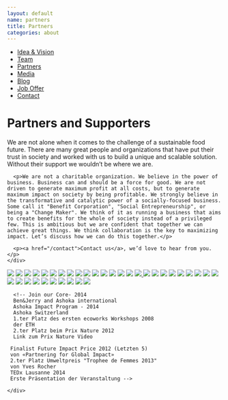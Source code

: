 ```yaml
---
layout: default
name: partners
title: Partners
categories: about
---
```

<style>
#main-nav-5 {
  border-bottom: 2px solid #46cc00;
}
</style>

<div class="container hidden-xs">
  <div class="row">
    <div class="col-xs-12 text-center">
      <ul class="subNavigation">
        <a href="/about"><li>Idea &amp; Vision</li></a>
        <a href="/about/#team"><li >Team</li></a>
        <a href="/about/partners"><li class="current">Partners</li></a>
        <a href="/about/media"><li>Media</li></a>
        <a href="/blog"><li>Blog</li></a>
        <a href="/about/#job-offer"><li><i class="fa fa-angle-right fa-lg"></i> Job Offer <i class="fa fa-angle-left fa-lg"></i></li></a>
        <a href="/contact"><li>Contact</li></a>
      </ul>
    </div>
  </div>
</div>

<div class="container">
  <div class="row push-top small-push-bottom">
    <div class="col-xs-12 text-center">
      <h1>Partners and Supporters</h1>
    </div>
  </div>

  <div class="row push-bottom">
    <div class="col-xs-12 col-sm-offset-1 col-sm-10 text-center">
      <p>We are not alone when it comes to the challenge of a sustainable food future. There are many great people and organizations that have put their trust in society and worked with us to build a unique and scalable solution. Without their support we wouldn’t be where we are.</p>

      <p>We are not a charitable organization. We believe in the power of business. Business can and should be a force for good. We are not driven to generate maximum profit at all costs, but to generate maximum impact on society by being profitable. We strongly believe in the transformative and catalytic power of a socially-focused business. Some call it "Benefit Corporation", "Social Entrepreneurship", or being a "Change Maker". We think of it as running a business that aims to create benefits for the whole of society instead of a privileged few. This is ambitious but we are confident that together we can achieve great things. We think collaboration is the key to maximizing impact. Let’s discuss how we can do this together.</p>

      <p><a href="/contact">Contact us</a>, we’d love to hear from you.</p>
    </div>

  </div>

  <div class="row push-bottom">
    <div class="col-xs-12 text-center">
      <a href="https://www.eitfood.eu/media/press/EIT_FAN_2021_Cohort_final.pdf"><img src="/img/partners/EIT-Food-+-EU-Logo.svg" data-toggle="popover" data-placement="top" data-content="Support through the EIT Food FAN network; €10'000 funding"></a>
      <a href="https://www.swissveg.ch"><img src="/img/partners/Swissveg-Logo.svg" data-toggle="popover" data-placement="top" data-content="Collaboration and Partner for the Eaternity Score"></a>
      <a href="https://vegan.ch"><img src="/img/partners/VGS.svg" data-toggle="popover" data-placement="top" data-content="Shared vision and goals."></a>
      <a href="https://www.cfgastro.de"><img src="/img/partners/CFGastro.svg" data-toggle="popover" data-placement="top" data-content="Collaboration with the Eaternity App. To calculate the impact of all their food."></a>
      <a href="https://www.eg-software.com"><img src="/img/partners/EGS.svg" data-toggle="popover" data-placement="top" data-content="Foodservice & Catering mit Anbindung an Eaternity."></a>
      <a href="https://veganz.de/de/"><img src="/img/partners/Veganz.svg" data-toggle="popover" data-placement="top" data-content="First partner to print the Eaternity Score."></a>
      <a href="https://quantis-intl.com"><img src="/img/partners/quantis.svg" data-toggle="popover" data-placement="top" data-content="Collaboration on the Eaternity Database for the Organic Foodprint Project."></a>
      <a href="http://www.ecotransit.org/index.en.html"><img src="/img/partners/ecotransit.svg" data-toggle="popover" data-placement="top" data-content="Calculation of emission data for the worldwide transport chain of the Eaternity Database."></a>
      <a href="http://ecoinvent.org"><img src="/img/partners/ecoinvent.svg" data-toggle="popover" data-placement="top" data-content="Life cycle inventory database for the Eaternity Database."></a>
      <a href="https://www.delegate-group.com/de/"><img src="/img/partners/delegate.svg" data-toggle="popover" data-placement="top" data-content=" Foodservice & Catering mit Anbindung an Eaternity."></a>
      <img src="/img/partners/bafu.svg" data-toggle="popover" data-placement="top" data-content="Bundesamt für Umwelt BAFU: finanzielle Unterstützung für die französische Übersetzung der Software und der Homepage.">
      <img src="/img/partners/nw.svg" data-toggle="popover" data-placement="top" data-content="Fachhochschule Norwestschweiz – Unterstützung über 10.000 CHF für die Programmierung des CO₂-Rechners und dessen Bereitstellung als Bildungstool.">
      <img src="/img/partners/unisg.svg" data-toggle="popover" data-placement="top" data-content="Unterstützung in der Marktrecherche und Businessmodelentwicklung">
      <img src="/img/partners/unizh.svg" data-toggle="popover" data-placement="top" data-content="Department of Informatics – Informatics and Sustainability Research –
      Gemeinsame Projektarbeit für CarbonFoodPrint gefördert durch die Gebert Rüf Stiftung.">
      <img src="/img/partners/zhaw.svg"  data-toggle="popover" data-placement="top" data-content="Eaternity arbeitet in der Entwicklung ihrer Produkte unter anderem mit der Zürcher Hochschule für angewandte Wissenschaften, Institut für angewandte Informationstechnologie und  dem Institut für Umwelt und Natürliche Ressourcen zusammen. Eine gemeinsame Projektarbeit ,CarbonFoodPrint, war gefördert durch die Gebert Rüf Stiftung.">
      <a href="http://www.engagement-migros.ch/de/pioniere/eaternity"><img src="/img/partners/engagement.svg"  data-toggle="popover" data-placement="top" data-content="Förderfonds Engagement Migros – ermöglicht die Projekte zu Wechselwirkungen zwischen Klima und gesunder Ernährung, sowie Klima und biologischer Ernährung.">
      <img src="/img/partners/axa.svg"  data-toggle="popover" data-placement="top" data-content="Axa Innovation Award - 5ter Platz 2013"></a>
      <img src="/img/partners/climatekic.svg"  data-toggle="popover" data-placement="top" data-content="Climate-KIC – Unterstützung durch Schulungen von Steve Blank und Ken Morse Schulungen finanziert sowie direktes Coaching von Climate-KIC. 70.000 CHF Unterstützung im Rahmen der I4C Stage 2 und 3 Förderung.">
      <img src="/img/partners/impacthub.svg" data-toggle="popover" data-placement="top" data-content="Impact HUB Zürich – Unterstützung, Begleitung und Coaching im Rahmen des HUB Fellowship für Biodiversität und Ressourceneffizienz des WWF Schweiz. Direkte Sachwärte in 30.000CHF Förderung und eine Hub Unlimited Mitgliedschaft für ein Jahr. (März 2012 bis März 2013)">
      <img src="/img/partners/klimastiftung.svg" data-toggle="popover" data-placement="top" data-content="Klimastiftung – Förderungsbetrag von 20.000CHF für Webseite und CO₂-Rechner. Unterstützung in der Pressearbeit.">
      <img src="/img/partners/kti.svg" data-toggle="popover" data-placement="top" data-content="Kommission für Technologie und Innovation der Schweiz – CTI Start-Up Label Phase 3 (2014) und KTI Projekt Förderung von CHF 325'000">
      <img src="/img/partners/socialimpact.svg" data-toggle="popover" data-placement="top" data-content="1 HUB unlimited Membership für 4 Monate, 20h Coaching und SAP Mentoring.">
      <img src="/img/partners/spinoff.svg" data-toggle="popover" data-placement="top" data-content="ETH Zürich – Umsetzung und Unterstützung einer Vielzahl von Projekten: Erster Preis beim ersten ecoworks Workshop Umsetzung unseres Pilot Projektes «weniger CO₂, 100% Geschmack» mit ETH und der SV Group im Physikrestaurant Science City in 2009. Während 3 Wochen wurden klimafreundliche Menüs angeboten sowie die Gäste informiert. Teilnahme am IARU Workshop in Kopenhagen beim COP15; Treffen mit Al Gore und Yann Arthus-Bertrand. Podiumsdiskussion mit Kofi Annan bei der Richard R. Ernst Lecture 2011 an der ETH. Mehrmalige Teilnahme beim Herbst und Frühlingsmarkt, sowie Treffpunkt Science City mit einem Infostand.">
      <img src="/img/partners/venturekick.svg" data-toggle="popover" data-placement="top" data-content="Venture Kick Stage 1 Finanzierung von 10.000CHF im Januar 2012. Schulung und Coaching im Rahmen von ventureplan und dem Kickerscamp.">
      <a href="http://www.wwf.ch/de/projekte/wirtschaft/start_ups/"><img src="/img/partners/wwf.svg" data-toggle="popover" data-placement="top" data-content="WWF Schweiz – Finanzielle Unterstützung und Coaching im Rahmen des HUB Fellowship für Biodiversität und Ressourceneffizienz. Direkte Sachwerte in CHF 30.000 Förderung und eine Hub Unlimited Mitgliedschaft für ein Jahr. (März 2012)"></a>
      <img src="/img/partners/maxhavelar.svg" data-toggle="popover" data-placement="top" data-content="Gemeinsame Kampagne – «Esse Fair und Klimafreundlich» mit der Hoteleriesuisse.">
      <img src="/img/partners/usitawi.svg" data-toggle="popover" data-placement="top" data-content="Usitawi Network – Förderungsbetrag von 4000CHF zum Aufbau unserer Webseite.">
      <img src="/img/partners/equitable.svg" data-toggle="popover" data-placement="top" data-content="Klimafreundliche Menus für den nachhaltig orientierten Gast im Sankt Meinrad.">
      <img src="/img/partners/ernstgoehner.svg" data-toggle="popover" data-placement="top" data-content="Ernst Göhner Stiftung – Förderungsbetrag von 20.000CHF für Webseite und CO₂-Rechner.">
      <img src="/img/partners/gdi.svg" data-toggle="popover" data-placement="top" data-content="Beste Innovation 2012 beim Innovation4Motivation.">
      <img src="/img/partners/gebert.svg" data-toggle="popover" data-placement="top" data-content="Gebert Rüf Stiftung – Förderungsbetrag von 200.000CHF für das Projekt CarbonFoodPrint mit der UZH und ZHAW.">
	  <img src="/img/partners/bluelion.svg" data-toggle="popover" data-placement="top" data-content="Der BlueLion Inkubator bietet uns Arbeitsplätze, inklusive Coaching und Zugang zu Sitzungszimmern.">
      <img src="/img/partners/insead.svg" data-toggle="popover" data-placement="top" data-content="Unterstützung in der Businessmodel Entwicklung über den Social Impact Catalyst">
      <img src="/img/partners/seif.svg" data-toggle="popover" data-placement="top" data-content="Social Entrepreneurship Initiative und Foundation
 – SEF Award Spezialpreis Soziale Innovation 10.000CHF gesponsort von Ernst&Young. (Juli 2012)">
      <img src="/img/partners/stadtzh.svg" data-toggle="popover" data-placement="top" data-content="Stadt Zürich GUD – Gemeinsame Realisierung des Pilotprojekt Menu Plus. Während 11 Wochen konnten wir klimafreundliche Menüs den Gästen anbieten.">

      <!-- Join our Core- 2014
      Ben&Jerry and Ashoka international
      Ashoka Impact Program - 2014
      Ashoka Switzerland
      1.ter Platz des ersten ecoworks Workshops 2008
      der ETH
      2.ter Platz beim Prix Nature 2012
      Link zum Prix Nature Video

     Finalist Future Impact Price 2012 (Letzten 5)
     von «Partnering for Global Impact»
     2.ter Platz Umweltpreis "Trophee de Femmes 2013"
     von Yves Rocher
     TEDx Lausanne 2014
     Erste Präsentation der Veranstaltung -->

    </div>

  </div>

</div>

<!-- <script src="/js/jquery-2.1.4.min.js"></script> -->
<!-- <script src="/js/jquery.magnific-popup.min.js"></script> -->
<!-- <script src="/js/jquery.royalslider.min.js"></script> -->
<!-- script src="/js/bootstrap.min.js"></script -->
<!-- script src="/js/icheck.min.js"></script -->
<!-- <script src="/js/script.js"></script> -->

<script src="https://ajax.googleapis.com/ajax/libs/jquery/1.11.3/jquery.min.js"></script>

<script src="/js/jquery.magnific-popup.min.js"></script>

<script src="/js/jquery.royalslider.min.js"></script>

<script src="/js/script.js"></script>


<script>
$('img').popover({ trigger: "hover" });
</script>
